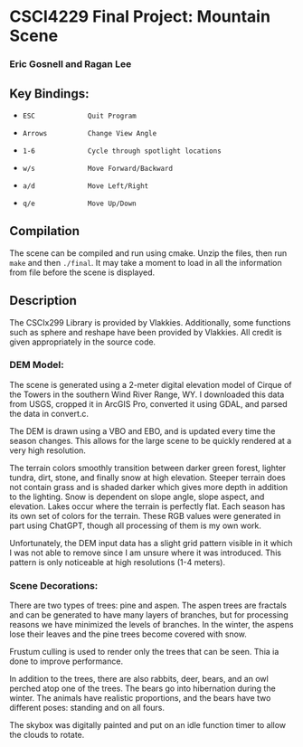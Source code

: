 # CSCI4229 Final Project: Mountain Scene
### Eric Gosnell and Ragan Lee
## Key Bindings:
*     ESC             Quit Program
*     Arrows          Change View Angle
*     1-6             Cycle through spotlight locations 
*     w/s             Move Forward/Backward
*     a/d             Move Left/Right
*     q/e             Move Up/Down


## Compilation
The scene can be compiled and run using cmake. Unzip the files, then run `make` and then `./final`.
It may take a moment to load in all the information from file before the scene is displayed.

## Description
The CSCIx299 Library is provided by Vlakkies. Additionally, some functions such as sphere and reshape have been provided by Vlakkies. All credit is given appropriately in the source code.
### DEM Model:
The scene is generated using a 2-meter digital elevation model of Cirque of the Towers in the southern Wind River Range, WY. I downloaded this data from USGS, cropped it in ArcGIS Pro, converted it using GDAL, and parsed the data in convert.c.

The DEM is drawn using a VBO and EBO, and is updated every time the season changes. This allows for the large scene to be quickly rendered at a very high resolution.

The terrain colors smoothly transition between darker green forest, lighter tundra, dirt, stone, and finally snow at high elevation. Steeper terrain does not contain grass and is shaded darker which gives more depth in addition to the lighting. Snow is dependent on slope angle, slope aspect, and elevation. Lakes occur where the terrain is perfectly flat.
Each season has its own set of colors for the terrain. These RGB values were generated in part using ChatGPT, though all processing of them is my own work.

Unfortunately, the DEM input data has a slight grid pattern visible in it which I was not able to remove since I am unsure where it was introduced. This pattern is only noticeable at high resolutions (1-4 meters).

### Scene Decorations: 
There are two types of trees: pine and aspen. The aspen trees are fractals and can be generated to have many layers of branches, but for processing reasons we have minimized the levels of branches. In the winter, the aspens lose their leaves and the pine trees become covered with snow.

Frustum culling is used to render only the trees that can be seen. Thia ia done to improve performance.

In addition to the trees, there are also rabbits, deer, bears, and an owl perched atop one of the trees. The bears go into hibernation during the winter. The animals have realistic proportions, and the bears have two different poses: standing and on all fours.

The skybox was digitally painted and put on an idle function timer to allow the clouds to rotate. 
